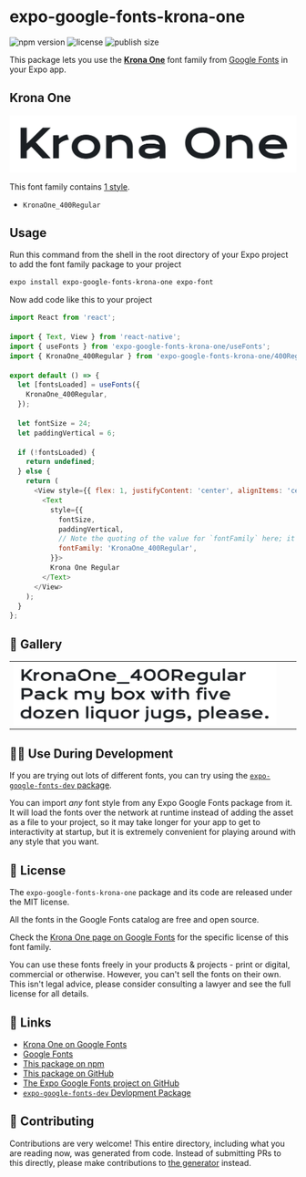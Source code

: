 # expo-google-fonts-krona-one

![npm version](https://flat.badgen.net/npm/v/expo-google-fonts-krona-one)
![license](https://flat.badgen.net/github/license/expo/google-fonts)
![publish size](https://flat.badgen.net/packagephobia/install/expo-google-fonts-krona-one)

This package lets you use the [**Krona One**](https://fonts.google.com/specimen/Krona+One) font family from [Google Fonts](https://fonts.google.com/) in your Expo app.

## Krona One

![Krona One](./font-family.png)

This font family contains [1 style](#-gallery).

- `KronaOne_400Regular`

## Usage

Run this command from the shell in the root directory of your Expo project to add the font family package to your project
```sh
expo install expo-google-fonts-krona-one expo-font
```

Now add code like this to your project
```js
import React from 'react';

import { Text, View } from 'react-native';
import { useFonts } from 'expo-google-fonts-krona-one/useFonts';
import { KronaOne_400Regular } from 'expo-google-fonts-krona-one/400Regular';

export default () => {
  let [fontsLoaded] = useFonts({
    KronaOne_400Regular,
  });

  let fontSize = 24;
  let paddingVertical = 6;

  if (!fontsLoaded) {
    return undefined;
  } else {
    return (
      <View style={{ flex: 1, justifyContent: 'center', alignItems: 'center' }}>
        <Text
          style={{
            fontSize,
            paddingVertical,
            // Note the quoting of the value for `fontFamily` here; it expects a string!
            fontFamily: 'KronaOne_400Regular',
          }}>
          Krona One Regular
        </Text>
      </View>
    );
  }
};

```

## 🔡 Gallery


||||
|-|-|-|
|![KronaOne_400Regular](.//400Regular/KronaOne_400Regular.ttf.png)||||


## 👩‍💻 Use During Development

If you are trying out lots of different fonts, you can try using the [`expo-google-fonts-dev` package](https://github.com/freeboub/google-fonts/tree/master/font-packages/dev#readme).

You can import *any* font style from any Expo Google Fonts package from it. It will load the fonts
over the network at runtime instead of adding the asset as a file to your project, so it may take longer
for your app to get to interactivity at startup, but it is extremely convenient
for playing around with any style that you want.

## 📖 License

The `expo-google-fonts-krona-one` package and its code are released under the MIT license.

All the fonts in the Google Fonts catalog are free and open source.

Check the [Krona One page on Google Fonts](https://fonts.google.com/specimen/Krona+One) for the specific license of this font family.

You can use these fonts freely in your products & projects - print or digital, commercial or otherwise. However, you can't sell the fonts on their own. This isn't legal advice, please consider consulting a lawyer and see the full license for all details.

## 🔗 Links

- [Krona One on Google Fonts](https://fonts.google.com/specimen/Krona+One)
- [Google Fonts](https://fonts.google.com/)
- [This package on npm](https://www.npmjs.com/package/expo-google-fonts-krona-one)
- [This package on GitHub](https://github.com/freeboub/google-fonts/tree/master/font-packages/krona-one)
- [The Expo Google Fonts project on GitHub](https://github.com/freeboub/google-fonts)
- [`expo-google-fonts-dev` Devlopment Package](https://github.com/freeboub/google-fonts/tree/master/font-packages/dev)

## 🤝 Contributing

Contributions are very welcome! This entire directory, including what you are reading now, was generated from code. Instead of submitting PRs to this directly, please make contributions to [the generator](https://github.com/freeboub/google-fonts/tree/master/packages/generator) instead.
